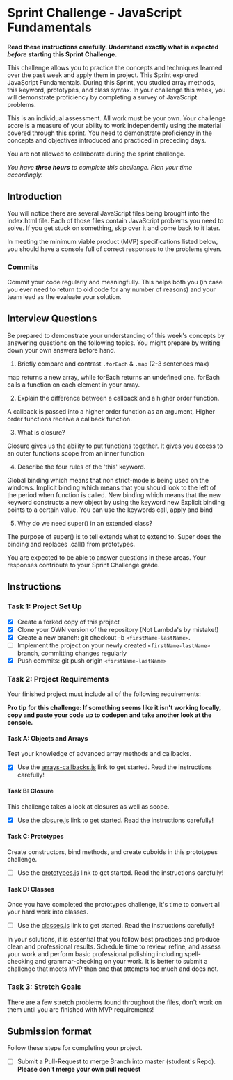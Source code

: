 # Sprint Challenge - JavaScript Fundamentals

**Read these instructions carefully. Understand exactly what is expected _before_ starting this Sprint Challenge.**

This challenge allows you to practice the concepts and techniques learned over the past week and apply them in project. This Sprint explored JavaScript Fundamentals. During this Sprint, you studied array methods, this keyword, prototypes, and class syntax. In your challenge this week, you will demonstrate proficiency by completing a survey of JavaScript problems.

This is an individual assessment. All work must be your own. Your challenge score is a measure of your ability to work independently using the material covered through this sprint. You need to demonstrate proficiency in the concepts and objectives introduced and practiced in preceding days.

You are not allowed to collaborate during the sprint challenge. 

_You have **three hours** to complete this challenge. Plan your time accordingly._


## Introduction

You will notice there are several JavaScript files being brought into the index.html file.  Each of those files contain JavaScript problems you need to solve.  If you get stuck on something, skip over it and come back to it later.

In meeting the minimum viable product (MVP) specifications listed below, you should have a console full of correct responses to the problems given.

### Commits

Commit your code regularly and meaningfully. This helps both you (in case you ever need to return to old code for any number of reasons) and your team lead as the evaluate your solution.

## Interview Questions

Be prepared to demonstrate your understanding of this week's concepts by answering questions on the following topics. You might prepare by writing down your own answers before hand.

1. Briefly compare and contrast `.forEach` & `.map` (2-3 sentences max)

map returns a new array, while forEach returns an undefined one. forEach calls a function on each element in your array.


2. Explain the difference between a callback and a higher order function.

A callback is passed into a higher order function as an argument, Higher order functions receive a callback function.

3. What is closure?

Closure gives us the ability to put functions together. It gives you access to an outer functions scope from an inner function

4. Describe the four rules of the 'this' keyword.

Global binding which means that non strict-mode is being used on the windows.
Implicit binding which means that you should look to the left of the period when function is called.
New binding which means that the new keyword constructs a new object by using the keyword new
Explicit binding points to a certain value. You can use the keywords call, apply and bind


5. Why do we need super() in an extended class?

The purpose of super() is to tell extends what to extend to. Super does the binding and replaces .call() from prototypes.

You are expected to be able to answer questions in these areas. Your responses contribute to your Sprint Challenge grade. 

## Instructions

### Task 1: Project Set Up

- [x] Create a forked copy of this project
- [x] Clone your OWN version of the repository (Not Lambda's by mistake!)
- [x] Create a new branch: git checkout -b `<firstName-lastName>`.
- [ ] Implement the project on your newly created `<firstName-lastName>` branch, committing changes regularly
- [x] Push commits: git push origin `<firstName-lastName>`

### Task 2: Project Requirements

Your finished project must include all of the following requirements:

**Pro tip for this challenge: If something seems like it isn't working locally, copy and paste your code up to codepen and take another look at the console.**

#### Task A: Objects and Arrays

Test your knowledge of advanced array methods and callbacks.
* [x] Use the [arrays-callbacks.js](challenges/arrays-callbacks.js) link to get started.  Read the instructions carefully!

#### Task B: Closure

This challenge takes a look at closures as well as scope. 
* [x] Use the [closure.js](challenges/closure.js) link to get started. Read the instructions carefully!

#### Task C: Prototypes

Create constructors, bind methods, and create cuboids in this prototypes challenge.
* [ ] Use the [prototypes.js](challenges/prototypes.js) link to get started. Read the instructions carefully!

#### Task D: Classes

Once you have completed the prototypes challenge, it's time to convert all your hard work into classes.
* [ ] Use the [classes.js](challenges/classes.js) link to get started. Read the instructions carefully!

In your solutions, it is essential that you follow best practices and produce clean and professional results. Schedule time to review, refine, and assess your work and perform basic professional polishing including spell-checking and grammar-checking on your work. It is better to submit a challenge that meets MVP than one that attempts too much and does not.

### Task 3: Stretch Goals 

There are a few stretch problems found throughout the files, don't work on them until you are finished with MVP requirements!

## Submission format

Follow these steps for completing your project.

- [ ] Submit a Pull-Request to merge <firstName-lastName> Branch into master (student's  Repo). **Please don't merge your own pull request**


